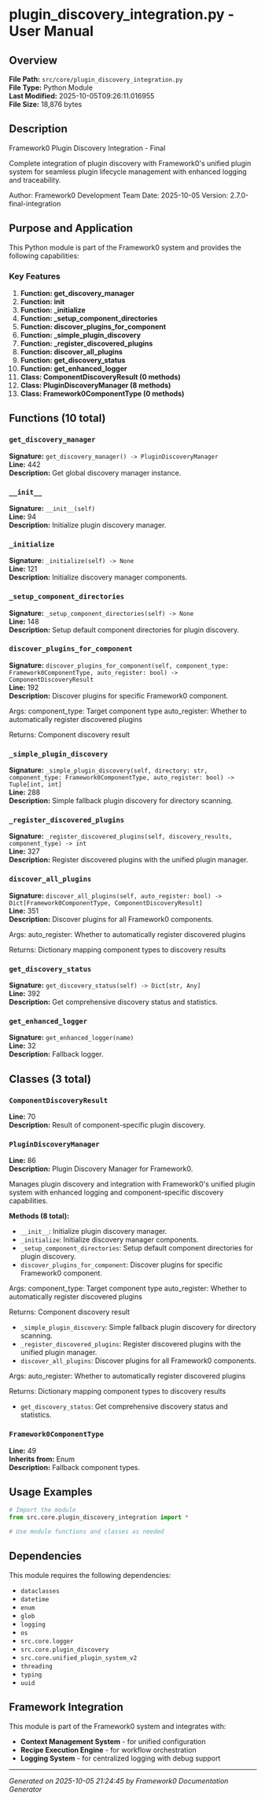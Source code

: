 # plugin_discovery_integration.py - User Manual

## Overview
**File Path:** `src/core/plugin_discovery_integration.py`  
**File Type:** Python Module  
**Last Modified:** 2025-10-05T09:26:11.016955  
**File Size:** 18,876 bytes  

## Description
Framework0 Plugin Discovery Integration - Final

Complete integration of plugin discovery with Framework0's unified plugin system
for seamless plugin lifecycle management with enhanced logging and traceability.

Author: Framework0 Development Team
Date: 2025-10-05
Version: 2.7.0-final-integration

## Purpose and Application
This Python module is part of the Framework0 system and provides the following capabilities:

### Key Features
1. **Function: get_discovery_manager**
2. **Function: __init__**
3. **Function: _initialize**
4. **Function: _setup_component_directories**
5. **Function: discover_plugins_for_component**
6. **Function: _simple_plugin_discovery**
7. **Function: _register_discovered_plugins**
8. **Function: discover_all_plugins**
9. **Function: get_discovery_status**
10. **Function: get_enhanced_logger**
11. **Class: ComponentDiscoveryResult (0 methods)**
12. **Class: PluginDiscoveryManager (8 methods)**
13. **Class: Framework0ComponentType (0 methods)**

## Functions (10 total)

### `get_discovery_manager`

**Signature:** `get_discovery_manager() -> PluginDiscoveryManager`  
**Line:** 442  
**Description:** Get global discovery manager instance.

### `__init__`

**Signature:** `__init__(self)`  
**Line:** 94  
**Description:** Initialize plugin discovery manager.

### `_initialize`

**Signature:** `_initialize(self) -> None`  
**Line:** 121  
**Description:** Initialize discovery manager components.

### `_setup_component_directories`

**Signature:** `_setup_component_directories(self) -> None`  
**Line:** 148  
**Description:** Setup default component directories for plugin discovery.

### `discover_plugins_for_component`

**Signature:** `discover_plugins_for_component(self, component_type: Framework0ComponentType, auto_register: bool) -> ComponentDiscoveryResult`  
**Line:** 192  
**Description:** Discover plugins for specific Framework0 component.

Args:
    component_type: Target component type
    auto_register: Whether to automatically register discovered plugins

Returns:
    Component discovery result

### `_simple_plugin_discovery`

**Signature:** `_simple_plugin_discovery(self, directory: str, component_type: Framework0ComponentType, auto_register: bool) -> Tuple[int, int]`  
**Line:** 288  
**Description:** Simple fallback plugin discovery for directory scanning.

### `_register_discovered_plugins`

**Signature:** `_register_discovered_plugins(self, discovery_results, component_type) -> int`  
**Line:** 327  
**Description:** Register discovered plugins with the unified plugin manager.

### `discover_all_plugins`

**Signature:** `discover_all_plugins(self, auto_register: bool) -> Dict[Framework0ComponentType, ComponentDiscoveryResult]`  
**Line:** 351  
**Description:** Discover plugins for all Framework0 components.

Args:
    auto_register: Whether to automatically register discovered plugins

Returns:
    Dictionary mapping component types to discovery results

### `get_discovery_status`

**Signature:** `get_discovery_status(self) -> Dict[str, Any]`  
**Line:** 392  
**Description:** Get comprehensive discovery status and statistics.

### `get_enhanced_logger`

**Signature:** `get_enhanced_logger(name)`  
**Line:** 32  
**Description:** Fallback logger.


## Classes (3 total)

### `ComponentDiscoveryResult`

**Line:** 70  
**Description:** Result of component-specific plugin discovery.

### `PluginDiscoveryManager`

**Line:** 86  
**Description:** Plugin Discovery Manager for Framework0.

Manages plugin discovery and integration with Framework0's unified plugin system
with enhanced logging and component-specific discovery capabilities.

**Methods (8 total):**
- `__init__`: Initialize plugin discovery manager.
- `_initialize`: Initialize discovery manager components.
- `_setup_component_directories`: Setup default component directories for plugin discovery.
- `discover_plugins_for_component`: Discover plugins for specific Framework0 component.

Args:
    component_type: Target component type
    auto_register: Whether to automatically register discovered plugins

Returns:
    Component discovery result
- `_simple_plugin_discovery`: Simple fallback plugin discovery for directory scanning.
- `_register_discovered_plugins`: Register discovered plugins with the unified plugin manager.
- `discover_all_plugins`: Discover plugins for all Framework0 components.

Args:
    auto_register: Whether to automatically register discovered plugins

Returns:
    Dictionary mapping component types to discovery results
- `get_discovery_status`: Get comprehensive discovery status and statistics.

### `Framework0ComponentType`

**Line:** 49  
**Inherits from:** Enum  
**Description:** Fallback component types.


## Usage Examples

```python
# Import the module
from src.core.plugin_discovery_integration import *

# Use module functions and classes as needed
```


## Dependencies

This module requires the following dependencies:

- `dataclasses`
- `datetime`
- `enum`
- `glob`
- `logging`
- `os`
- `src.core.logger`
- `src.core.plugin_discovery`
- `src.core.unified_plugin_system_v2`
- `threading`
- `typing`
- `uuid`


## Framework Integration

This module is part of the Framework0 system and integrates with:

- **Context Management System** - for unified configuration
- **Recipe Execution Engine** - for workflow orchestration
- **Logging System** - for centralized logging with debug support


---
*Generated on 2025-10-05 21:24:45 by Framework0 Documentation Generator*
